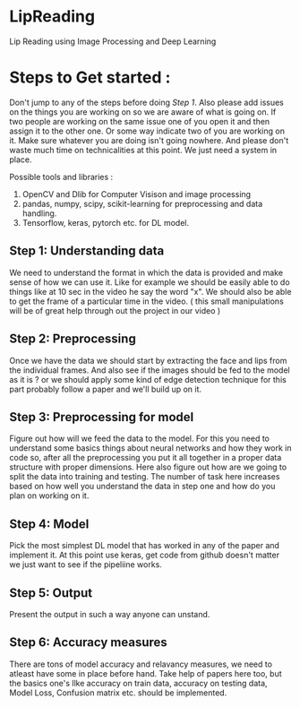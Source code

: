 # LipReading
Lip Reading using Image Processing and Deep Learning

# Steps to Get started :


Don't jump to any of the steps before doing *Step 1*.
Also please add issues on the things you are working on so we are aware of what is going on. If two people are working on the same issue one of you open it and then assign it to the other one. Or some way indicate two of you are working on it.
Make sure whatever you are doing isn't going nowhere.
And please don't waste much time on technicalities at this point. We just need a system in place. 

Possible tools and libraries : 

1. OpenCV and Dlib for Computer Visison and image processing 
2. pandas, numpy, scipy, scikit-learning for preprocessing and data handling.
3. Tensorflow, keras, pytorch etc. for DL model.



## Step 1: Understanding data 
 
 We need to understand the format in which the data is provided and make sense of how we can use it. Like for example we should be easily able to do things like at 10 sec in the video he say the word "x". We should also be able to get the frame of a particular time in the video. ( this small manipulations will be of great help through out the project in our video ) 
 
 
## Step 2: Preprocessing 

Once we have the data we should start by extracting the face and lips from the individual frames. And also see if the images should be fed to the model as it is ? or we should apply some kind of edge detection technique for this part probably follow a paper and we'll build up on it.


## Step 3: Preprocessing for model 

Figure out how will we feed the data to the model. For this you need to understand some basics things about neural networks and how they work in code so, after all the preprocessing you put it all together in a proper data structure with proper dimensions.
Here also figure out how are we going to split the data into training and testing.
The number of task here increases based on how well you understand the data in step one and how do you plan on working on it.

## Step 4: Model 

Pick the most simplest DL model that has worked in any of the paper and implement it. At this point use keras, get code from github doesn't matter we just want to see if the pipeliine works.


## Step 5: Output  

Present the output in such a way anyone can unstand. 


## Step 6: Accuracy measures

There are tons of model accuracy and relavancy measures, we need to atleast have some in place before hand. Take help of papers here too, but the basics one's llke accuracy on train data, accuracy on testing data, Model Loss, Confusion matrix etc. should be implemented.


 
